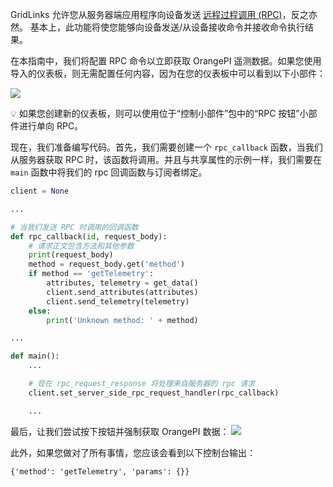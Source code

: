 GridLinks 允许您从服务器端应用程序向设备发送 [远程过程调用 (RPC)](/docs/{{page.docsPrefix}}user-guide/rpc/#server-side-rpc)，反之亦然。
基本上，此功能将使您能够向设备发送/从设备接收命令并接收命令执行结果。

在本指南中，我们将配置 RPC 命令以立即获取 OrangePI 遥测数据。如果您使用导入的仪表板，则无需配置任何内容，因为在您的仪表板中可以看到以下小部件：

![](/images/devices-library/basic/single-board-computers/one-way-rpc-widget.png)

<aside>
💡 如果您创建新的仪表板，则可以使用位于“控制小部件”包中的“RPC 按钮”小部件进行单向 RPC。

</aside>

现在，我们准备编写代码。首先，我们需要创建一个 `rpc_callback` 函数，当我们从服务器获取 RPC 时，该函数将调用。并且与共享属性的示例一样，我们需要在 `main` 函数中将我们的 rpc 回调函数与订阅者绑定。

```python
client = None

...

# 当我们发送 RPC 时调用的回调函数
def rpc_callback(id, request_body):
    # 请求正文包含方法和其他参数
    print(request_body)
    method = request_body.get('method')
    if method == 'getTelemetry':
        attributes, telemetry = get_data()
        client.send_attributes(attributes)
        client.send_telemetry(telemetry)
    else:
        print('Unknown method: ' + method)

...

def main():
    ...

    # 现在 rpc_request_response 将处理来自服务器的 rpc 请求
    client.set_server_side_rpc_request_handler(rpc_callback)

    ...
```

最后，让我们尝试按下按钮并强制获取 OrangePI 数据：
![](/images/devices-library/basic/single-board-computers/timeseries-rpc-widget.png)

此外，如果您做对了所有事情，您应该会看到以下控制台输出：

`{'method': 'getTelemetry', 'params': {}}`